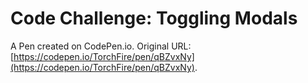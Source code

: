 # Code Challenge: Toggling Modals

A Pen created on CodePen.io. Original URL: [https://codepen.io/TorchFire/pen/qBZvxNy](https://codepen.io/TorchFire/pen/qBZvxNy).


